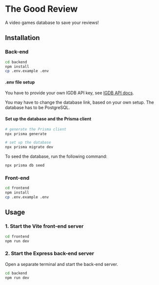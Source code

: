 # The Good Review

A video games database to save your reviews!

## Installation

### Back-end

```bash
cd backend
npm install
cp .env.example .env
```

#### .env file setup

You have to provide your own IGDB API key, see [IGDB API docs](http://api-docs.igdb.com).

You may have to change the database link, based on your own setup. The database has to be PostgreSQL.

#### Set up the database and the Prisma client

```bash
# generate the Prisma client
npx prisma generate

# set up the database
npx prisma migrate dev
```

To seed the database, run the following command:

```bash
npx prisma db seed
```

### Front-end

```bash
cd frontend
npm install
cp .env.example .env
```

## Usage

### 1. Start the Vite front-end server

```bash
cd frontend
npm run dev
```

### 2. Start the Express back-end server

Open a separate terminal and start the back-end server.

```bash
cd backend
npm run dev
```
